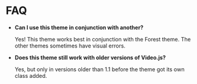 # FAQ

- **Can I use this theme in conjunction with another?**
  
  Yes! This theme works best in conjunction with the Forest theme. The other themes sometimes have visual errors.

- **Does this theme still work with older versions of Video.js?**
  
  Yes, but only in versions older than 1.1 before the theme got its own class added.

